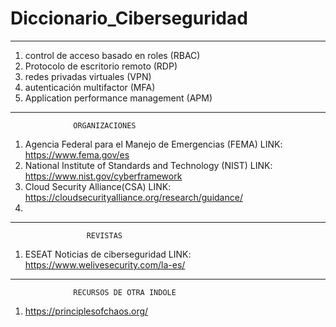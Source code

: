# Diccionario_Ciberseguridad
-----------------------------------------------------------


1. control de acceso basado en roles (RBAC)
2. Protocolo de escritorio remoto (RDP)
3. redes privadas virtuales (VPN)
4. autenticación multifactor (MFA)
5. Application performance management (APM)
-----------------------------------------------------------
                  ORGANIZACIONES

1. Agencia Federal para el Manejo de Emergencias (FEMA)
  LINK: https://www.fema.gov/es
2. National Institute of Standards and Technology (NIST)
  LINK: https://www.nist.gov/cyberframework
3. Cloud Security Alliance(CSA)
  LINK: https://cloudsecurityalliance.org/research/guidance/
4. 
-----------------------------------------------------------
                     REVISTAS
1. ESEAT Noticias de ciberseguridad
 LINK: https://www.welivesecurity.com/la-es/ 

-----------------------------------------------------------
                  RECURSOS DE OTRA INDOLE
1. https://principlesofchaos.org/ 
